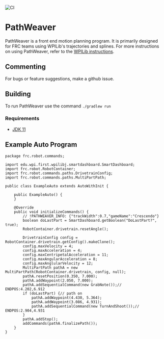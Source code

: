 ![CI](https://github.com/wpilibsuite/PathWeaver/workflows/CI/badge.svg)
# PathWeaver

PathWeaver is a front end motion planning program. It is primarily designed for FRC teams using WPILib's trajectories and splines. For more instructions on using PathWeaver, refer to the [WPILib instructions](https://docs.wpilib.org/en/stable/docs/software/wpilib-tools/pathweaver/index.html).

## Commenting
For bugs or feature suggestions, make a github issue.

## Building

To run PathWeaver use the command `./gradlew run`

### Requirements
- [JDK 11](https://adoptopenjdk.net/)

## Example Auto Program

    package frc.robot.commands;

    import edu.wpi.first.wpilibj.smartdashboard.SmartDashboard;
    import frc.robot.RobotContainer;
    import frc.robot.commands.paths.DrivetrainConfig;
    import frc.robot.commands.paths.MultiPartPath;

    public class ExampleAuto extends AutoWithInit {

        public ExampleAuto() {
        }

        @Override
        public void initializeCommands() {
            // !PATHWEAVER_INFO: {"trackWidth":0.7,"gameName":"Crescendo"}
            boolean doLastPart = SmartDashboard.getBoolean("DoLastPart?", true);
            RobotContainer.drivetrain.resetAngle();

            DrivetrainConfig config = RobotContainer.drivetrain.getConfig().makeClone();
            config.maxVelocity = 4;
            config.maxAcceleration = 4;
            config.maxCentripetalAcceleration = 11;
            config.maxAngularAcceleration = 8;
            config.maxAnglularVelocity = 12;
            MultiPartPath pathA = new MultiPartPath(RobotContainer.drivetrain, config, null);
            pathA.resetPosition(0.350, 7.000);
            pathA.addWaypoint(2.050, 7.000);
            pathA.addSequentialCommand(new GrabNote());// ENDPOS:4.202,6.912
            if (doLastPart) {// path on
                pathA.addWaypoint(4.430, 5.364);
                pathA.addWaypoint(3.086, 4.931);
                pathA.addSequentialCommand(new TurnAndShoot());// ENDPOS:2.904,4.931
            }
            pathA.addStop();
            addCommands(pathA.finalizePath());
        }
    }